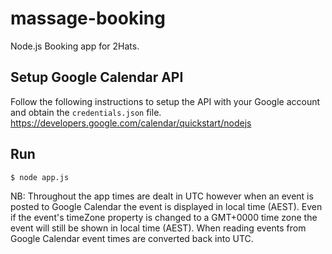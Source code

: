 # massage-booking
Node.js Booking app for 2Hats.

## Setup Google Calendar API
Follow the following instructions to setup the API with your Google account and obtain the `credentials.json` file.
https://developers.google.com/calendar/quickstart/nodejs

## Run
`$ node app.js`

NB: Throughout the app times are dealt in UTC however when an event is posted to Google Calendar the event is displayed in local time (AEST). Even if the event's timeZone property is changed to a GMT+0000 time zone the event will still be shown in local time (AEST). When reading events from Google Calendar event times are converted back into UTC.
